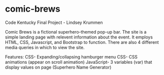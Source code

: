 # comic-brews
 Code Kentucky Final Project - Lindsey Krummen

Comic Brews is a fictional superhero-themed pop-up bar. The site is a simple landing page with relevent information about the event. It employs HTML, CSS, Javascript, and Bootstrap to function. There are also 4 different media queries in which to view the site.

Features:
 CSS- Expanding/collapsing hamburger menu
 CSS- CSS animations (appear on scroll animation)
 JavaScript- 3 variables (var) that display values on page (Superhero Name Generator)
